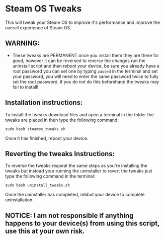 # Steam OS Tweaks

This will tweak your Steam OS to improve it's performance and improve the overall experience of Steam OS.

## WARNING:
- These tweaks are PERMANENT once you install them they are there for good, however it can be reversed to reverse the changes run the uninstall script and then reboot your device, be sure you already have a root password you can set one by typing `passwd` in the terminal and set your password, you will need to enter the same password twice to fully set the root password, if you do not do this beforehand the tweaks may fail to install!

## Installation instructions:
To install the tweaks download files and open a terminal in the folder the tweaks are placed in then type the following command:

`sudo bash steamos_tweaks.sh`

Once it has finished, reboot your device.


## Reverting the tweaks Instructions:
To reverse the tweaks reapeat the same steps as you're installing the tweaks but instead your running the uninstaller to revert the tweaks just type the following command in the terminal:

`sudo bash uninstall_tweaks.sh`

Once the uninstaller has completed, rebbot your device to complete uninstallation.

## NOTICE: I am not responsible if anything happens to your device(s) from using this script, use this at your own risk.
